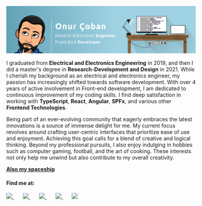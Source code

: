 <p align=center>
  
  ![Saldocc](https://github.com/Saldocc/Saldocc/blob/main/Resources/Banner.png)
  
</p>


<p align="left">
  I graduated from <b>Electrical and Electronics Engineering</b> in 2019, and then I did a master's degree in <b>Research-Development and Design</b> in 2021. While I cherish my background as an electrical and electronics engineer, my passion has increasingly shifted towards software development. With over 4 years of active involvement in Front-end development, I am dedicated to continuous improvement of my coding skills. I find deep satisfaction in working with <b>TypeScript</b>, <b>React</b>, <b>Angular</b>, <b>SPFx</b>, and various other <b>Frontend Technologies</b>.
  
  Being part of an ever-evolving community that eagerly embraces the latest innovations is a source of immense delight for me. My current focus revolves around crafting user-centric interfaces that prioritize ease of use and enjoyment. Achieving this goal calls for a blend of creative and logical thinking. Beyond my professional pursuits, I also enjoy indulging in hobbies such as computer gaming, football, and the art of cooking. These interests not only help me unwind but also contribute to my overall creativity.
</p>

  <a href="https://www.saldoc.dev/">
     <b>Also my spaceship</b>
  </a>

#### Find me at: 

<p align="left">
   <a href="https://twitter.com/devSaldoc">
    <img width="32px" src="https://cdn.jsdelivr.net/npm/simple-icons@v3/icons/twitter.svg">
  </a>
   &nbsp  &nbsp  &nbsp
   <a href="https://linkedin.com/in/onurcobann/">
    <img width="32px" src="https://cdn.jsdelivr.net/npm/simple-icons@v3/icons/linkedin.svg">
  </a>
     &nbsp  &nbsp  &nbsp
   <a href="https://codepen.io/saldoc">
    <img width="32px" src="https://cdn.jsdelivr.net/npm/simple-icons@v3/icons/codepen.svg">
  </a>
    &nbsp  &nbsp  &nbsp
   <a href="https://steamcommunity.com/id/saldoc">
    <img width="32px" src="https://cdn.jsdelivr.net/npm/simple-icons@v3/icons/steam.svg">
  </a>
    &nbsp  &nbsp  &nbsp
   <a href="https://www.twitch.tv/saldoc">
    <img width="32px" src="https://cdn.jsdelivr.net/npm/simple-icons@v3/icons/twitch.svg">
  </a>
</p>

